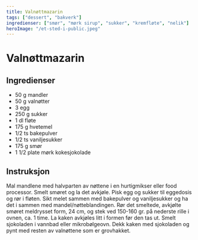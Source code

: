 ```yaml
---
title: Valnøttmazarin
tags: ["dessert", "bakverk"]
ingredienser: ["smør", "mørk sirup", "sukker", "kremfløte", "nelik"]
heroImage: "/et-sted-i-public.jpeg"
---
```


# Valnøttmazarin

## Ingredienser

- 50 g mandler
- 50 g valnøtter
- 3 egg
- 250 g sukker
- 1 dl fløte
- 175 g hvetemel
- 1/2 ts bakepulver
- 1/2 ts vaniljesukker
- 175 g smør
- 1 1/2 plate mørk kokesjokolade

## Instruksjon

Mal mandlene med halvparten av nøttene i en hurtigmikser eller food processor. Smelt smøret og la det avkjøle. Pisk egg og sukker til eggedosis og rør i fløten. Sikt melet sammen med bakepulver og vaniljesukker og ha det i sammen med mandel/nøtteblandingen. Rør det smeltede, avkjølte smøret meldrysset form, 24 cm, og stek ved 150-160 gr. på nederste rille i ovnen, ca. 1 time. La kaken avkjøles litt i formen før den tas ut. Smelt sjokoladen i vannbad eller mikrobølgeovn. Dekk kaken med sjokoladen og pynt med resten av valnøttene som er grovhakket.
